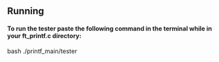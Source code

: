 ## Running
#### To run the tester paste the following command in the terminal while in your ft_printf.c directory:
bash ./printf_main/tester
